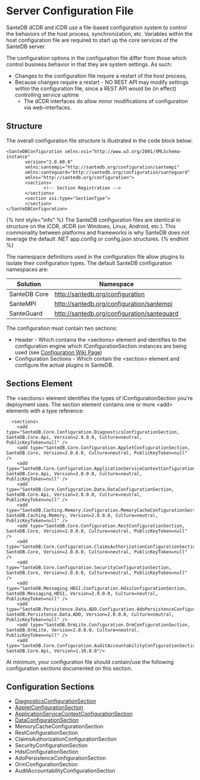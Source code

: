 # Server Configuration File

SanteDB dCDR and iCDR use a file-based configuration system to control the behaviors of the host process, synchronization, etc. Variables within the host configuration file are required to start up the core services of the SanteDB server.

The configuration options in the configuration file differ from those which control business behavior in that they are system settings. As such:

* Changes to the configuration file require a restart of the host process,
* Because changes require a restart - NO REST API may modify settings within the configuration file, since a REST API would be (in effect) controlling service uptime
  * The dCDR interfaces do allow minor modifications of configuration via web-interfaces.

## Structure

The overall configuration file structure is illustrated in the code block below:

```markup
<SanteDBConfiguration xmlns:xsi="http://www.w3.org/2001/XMLSchema-instance" 
       version="2.0.60.0" 
       xmlns:santempi="http://santedb.org/configuration/santempi" 
       xmlns:santeguard="http://santedb.org/configuration/santeguard" 
       xmlns="http://santedb.org/configuration">
       <sections>
              <!-- Section Registration -->
       </sections>
       <section xsi:type="SectionType">
       </section>
</SanteDBConfiguration>
```

{% hint style="info" %}
The SanteDB configuration files are identical in structure on the iCDR, dCDR (on Windows, Linux, Android, etc.). This commonality between platforms and frameworks is why SanteDB does not leverage the default .NET app.config or config.json structures.
{% endhint %}

The namespace definitions used in the configuration file allow plugins to isolate their configuration types. The default SanteDB configuration namespaces are:

| Solution     | Namespace                                   |
| ------------ | ------------------------------------------- |
| SanteDB Core | http://santedb.org/configuration            |
| SanteMPI     | http://santedb.org/configuration/santempi   |
| SanteGuard   | http://santedb.org/configuration/santeguard |

The configuration must contain two sections:

* Header - Which contains the \<sections> element and identifies to the configuration engine which IConfigurationSection instances are being used (see [Configuration Wiki Page](../../../developers/extending-santesuite/extending-santedb/server-plugins/implementing-.net-features/configuration/))
* Configuration Sections - Which contain the \<section> element and configure the actual plugins in SanteDB.

## Sections Element

The \<sections> element identifies the types of IConfigurationSection you're deployment uses. The section element contains one or more \<add> elements with a type reference:

```markup
  <sections>
    <add type="SanteDB.Core.Configuration.DiagnosticsConfigurationSection, SanteDB.Core.Api, Version=2.0.0.0, Culture=neutral, PublicKeyToken=null" />
    <add type="SanteDB.Core.Configuration.AppletConfigurationSection, SanteDB.Core, Version=2.0.0.0, Culture=neutral, PublicKeyToken=null" />
    <add type="SanteDB.Core.Configuration.ApplicationServiceContextConfigurationSection, SanteDB.Core.Api, Version=2.0.0.0, Culture=neutral, PublicKeyToken=null" />
    <add type="SanteDB.Core.Configuration.Data.DataConfigurationSection, SanteDB.Core.Api, Version=2.0.0.0, Culture=neutral, PublicKeyToken=null" />
    <add type="SanteDB.Caching.Memory.Configuration.MemoryCacheConfigurationSection, SanteDB.Caching.Memory, Version=2.0.0.0, Culture=neutral, PublicKeyToken=null" />
    <add type="SanteDB.Core.Configuration.RestConfigurationSection, SanteDB.Core, Version=2.0.0.0, Culture=neutral, PublicKeyToken=null" />
    <add type="SanteDB.Core.Configuration.ClaimsAuthorizationConfigurationSection, SanteDB.Core, Version=2.0.0.0, Culture=neutral, PublicKeyToken=null" />
    <add type="SanteDB.Core.Configuration.SecurityConfigurationSection, SanteDB.Core, Version=2.0.0.0, Culture=neutral, PublicKeyToken=null" />
    <add type="SanteDB.Messaging.HDSI.Configuration.HdsiConfigurationSection, SanteDB.Messaging.HDSI, Version=2.0.0.0, Culture=neutral, PublicKeyToken=null" />
    <add type="SanteDB.Persistence.Data.ADO.Configuration.AdoPersistenceConfigurationSection, SanteDB.Persistence.Data.ADO, Version=2.0.0.0, Culture=neutral, PublicKeyToken=null" />
    <add type="SanteDB.OrmLite.Configuration.OrmConfigurationSection, SanteDB.OrmLite, Version=2.0.0.0, Culture=neutral, PublicKeyToken=null" />
    <add type="SanteDB.Core.Configuration.AuditAccountabilityConfigurationSection, SanteDB.Core.Api, Version=1.10.0.0"/>
```

At minimum, your configuration file should contain/use the following configuration sections documented on this section.

## Configuration Sections

* [DiagnosticsConfigurationSection](diagnostics-configuration.md)
* [AppletConfigurationSection](applet-configuration.md)
* [ApplicationServiceContextConfigurationSection](application-service-context-configuration.md)
* [DataConfigurationSection](data-configuration.md)
* MemoryCacheConfigurationSection
* RestConfigurationSection
* ClaimsAuthorizationConfigurationSection
* SecurityConfigurationSection
* HdsiConfigurationSection
* AdoPersistenceConfigurationSection
* OrmConfigurationSection
* AuditAccountabilityConfigurationSection

